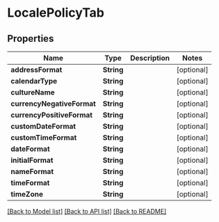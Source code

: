 # LocalePolicyTab

## Properties
Name | Type | Description | Notes
------------ | ------------- | ------------- | -------------
**addressFormat** | **String** |  | [optional] 
**calendarType** | **String** |  | [optional] 
**cultureName** | **String** |  | [optional] 
**currencyNegativeFormat** | **String** |  | [optional] 
**currencyPositiveFormat** | **String** |  | [optional] 
**customDateFormat** | **String** |  | [optional] 
**customTimeFormat** | **String** |  | [optional] 
**dateFormat** | **String** |  | [optional] 
**initialFormat** | **String** |  | [optional] 
**nameFormat** | **String** |  | [optional] 
**timeFormat** | **String** |  | [optional] 
**timeZone** | **String** |  | [optional] 

[[Back to Model list]](../README.md#documentation-for-models) [[Back to API list]](../README.md#documentation-for-api-endpoints) [[Back to README]](../README.md)


